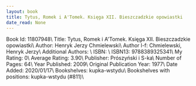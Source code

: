 ```yaml
---
layout: book
title: Tytus, Romek i A'Tomek. Księga XII. Bieszczadzkie opowiastki
date_read: None
---
```


Book Id: 11807948\ 
Title: Tytus, Romek i A'Tomek. Księga XII. Bieszczadzkie opowiastki\ 
Author: Henryk Jerzy Chmielewski\ 
Author l-f: Chmielewski, Henryk Jerzy\ 
Additional Authors: \ 
ISBN: \ 
ISBN13: 9788389325341\ 
My Rating: 0\ 
Average Rating: 3.90\ 
Publisher: Prószyński i S-ka\ 
Number of Pages: 64\ 
Year Published: 2009\ 
Original Publication Year: 1977\ 
Date Added: 2020/01/17\ 
Bookshelves: kupka-wstydu\ 
Bookshelves with positions: kupka-wstydu (#811)\ 

